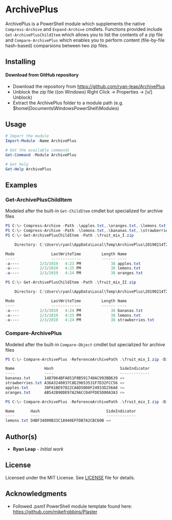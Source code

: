 # ArchivePlus
ArchivePlus is a PowerShell module which supplements the native ```Compress-Archive``` and ```Expand-Archive``` cmdlets.  Functions provided include ```Get-ArchivePlusChildItem``` which allows you to list the contents of a zip file and ```Compare-ArchivePlus``` which enables you to perform content (file-by-file hash-based) comparsions between two zip files.

## Installing
#### Download from GitHub repository

* Download the repository from https://github.com/ryan-leap/ArchivePlus
* Unblock the zip file ((on Windows) Right Click -> Properties -> [v/] Unblock)
* Extract the ArchivePlus folder to a module path (e.g. $home\Documents\WindowsPowerShell\Modules)

## Usage
```powershell
# Import the module
Import-Module -Name ArchivePlus

# Get the available commands
Get-Command -Module ArchivePlus

# Get help
Get-Help ArchivePlus
```

## Examples
### Get-ArchivePlusChildItem
Modeled after the built-in ```Get-ChildItem``` cmdlet but specialized for archive files
```powershell
PS C:\> Compress-Archive -Path .\apples.txt,.\oranges.txt,.\lemons.txt -DestinationPath .\fruit_mix_I.zip
PS C:\> Compress-Archive -Path .\lemons.txt,.\bananas.txt,.\strawberries.txt -DestinationPath .\fruit_mix_II.zip
PS C:\> Get-ArchivePlusChildItem -Path .\fruit_mix_I.zip

    Directory: C:\Users\ryanl\AppData\Local\Temp\ArchivePlus\20190214T2100082230

Mode                LastWriteTime         Length Name
----                -------------         ------ ----
-a----         2/3/2019   4:23 PM             38 apples.txt
-a----         2/3/2019   4:25 PM             38 lemons.txt
-a----         2/3/2019   4:24 PM             38 oranges.txt

PS C:\> Get-ArchivePlusChildItem -Path .\fruit_mix_II.zip

    Directory: C:\Users\ryanl\AppData\Local\Temp\ArchivePlus\20190214T2100134692

Mode                LastWriteTime         Length Name
----                -------------         ------ ----
-a----         2/3/2019   4:24 PM             38 bananas.txt
-a----         2/3/2019   4:25 PM             38 lemons.txt
-a----         2/3/2019   4:24 PM             38 strawberries.txt
```
### Compare-ArchivePlus
Modeled after the built-in ```Compare-Object``` cmdlet but specialized for archive files
```powershell
PS C:\> Compare-ArchivePlus -ReferenceArchivePath .\fruit_mix_I.zip -DifferenceArchivePath .\fruit_mix_II.zip

Name             Hash                             SideIndicator
----             ----                             -------------
bananas.txt      1487064BFA051F0B591740AC993BB639 =>
strawberries.txt A36A3240037C8E29653531F7D32FCC56 =>
apples.txt       30F61BE97022CA6D50D0F24933D256A8 <=
oranges.txt      AB542B90DE97A29ACC04FFDE5D00A3A3 <=

PS C:\> Compare-ArchivePlus -ReferenceArchivePath .\fruit_mix_I.zip -DifferenceArchivePath .\fruit_mix_II.zip -IncludeEqual -ExcludeDifferent

Name       Hash                             SideIndicator
----       ----                             -------------
lemons.txt D4BF34009B33C1A940EFFDB7A2CBC60B ==
```
## Author(s)

* **Ryan Leap** - *Initial work*

## License

Licensed under the MIT License.  See [LICENSE](LICENSE.md) file for details.

## Acknowledgments

* Followed .psm1 PowerShell module template found here: https://github.com/mikefrobbins/Plaster
